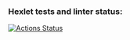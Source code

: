 ### Hexlet tests and linter status:
[![Actions Status](https://github.com/kininaruneko/qa-engineer-project-85/workflows/hexlet-check/badge.svg)](https://github.com/kininaruneko/qa-engineer-project-85/actions)